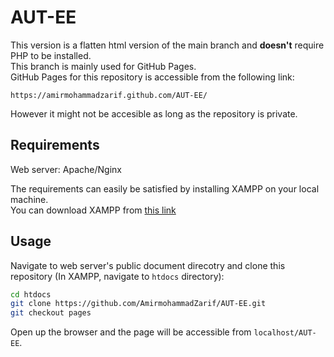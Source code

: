 # AUT-EE
This version is a flatten html version of the main branch and **doesn't** require PHP to be installed.\
This branch is mainly used for GitHub Pages.\
GitHub Pages for this repository is accessible from the following link:
```
https://amirmohammadzarif.github.com/AUT-EE/
```
However it might not be accesible as long as the repository is private.

## Requirements
Web server: Apache/Nginx

The requirements can easily be satisfied by installing XAMPP on your local machine.\
You can download XAMPP from [this link](https://sourceforge.net/projects/xampp/files/)

## Usage
Navigate to web server's public document direcotry and clone this repository (In XAMPP, navigate to `htdocs` directory):
```bash
cd htdocs
git clone https://github.com/AmirmohammadZarif/AUT-EE.git
git checkout pages
```
Open up the browser and the page will be accessible from `localhost/AUT-EE`.
